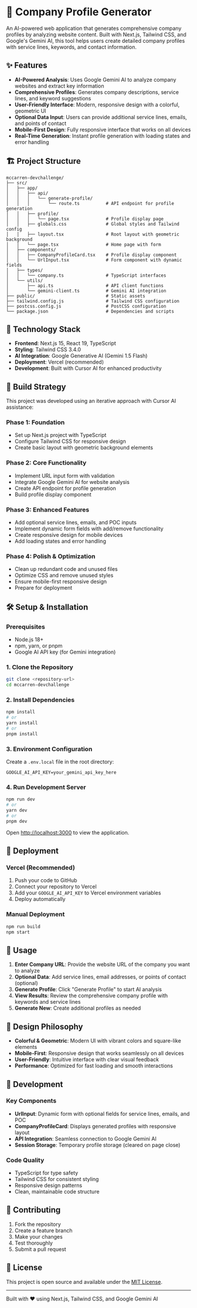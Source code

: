 # 🏢 Company Profile Generator

An AI-powered web application that generates comprehensive company profiles by analyzing website content. Built with Next.js, Tailwind CSS, and Google's Gemini AI, this tool helps users create detailed company profiles with service lines, keywords, and contact information.

## ✨ Features

- **AI-Powered Analysis**: Uses Google Gemini AI to analyze company websites and extract key information
- **Comprehensive Profiles**: Generates company descriptions, service lines, and keyword suggestions
- **User-Friendly Interface**: Modern, responsive design with a colorful, geometric UI
- **Optional Data Input**: Users can provide additional service lines, emails, and points of contact
- **Mobile-First Design**: Fully responsive interface that works on all devices
- **Real-Time Generation**: Instant profile generation with loading states and error handling

## 🏗️ Project Structure

```
mccarren-devchallenge/
├── src/
│   ├── app/
│   │   ├── api/
│   │   │   └── generate-profile/
│   │   │       └── route.ts          # API endpoint for profile generation
│   │   ├── profile/
│   │   │   └── page.tsx              # Profile display page
│   │   ├── globals.css               # Global styles and Tailwind config
│   │   ├── layout.tsx                # Root layout with geometric background
│   │   └── page.tsx                  # Home page with form
│   ├── components/
│   │   ├── CompanyProfileCard.tsx    # Profile display component
│   │   └── UrlInput.tsx              # Form component with dynamic fields
│   ├── types/
│   │   └── company.ts                # TypeScript interfaces
│   └── utils/
│       ├── api.ts                    # API client functions
│       └── gemini-client.ts          # Gemini AI integration
├── public/                           # Static assets
├── tailwind.config.js                # Tailwind CSS configuration
├── postcss.config.js                 # PostCSS configuration
└── package.json                      # Dependencies and scripts
```

## 🚀 Technology Stack

- **Frontend**: Next.js 15, React 19, TypeScript
- **Styling**: Tailwind CSS 3.4.0
- **AI Integration**: Google Generative AI (Gemini 1.5 Flash)
- **Deployment**: Vercel (recommended)
- **Development**: Built with Cursor AI for enhanced productivity

## 🎯 Build Strategy

This project was developed using an iterative approach with Cursor AI assistance:

### Phase 1: Foundation
- Set up Next.js project with TypeScript
- Configure Tailwind CSS for responsive design
- Create basic layout with geometric background elements

### Phase 2: Core Functionality
- Implement URL input form with validation
- Integrate Google Gemini AI for website analysis
- Create API endpoint for profile generation
- Build profile display component

### Phase 3: Enhanced Features
- Add optional service lines, emails, and POC inputs
- Implement dynamic form fields with add/remove functionality
- Create responsive design for mobile devices
- Add loading states and error handling

### Phase 4: Polish & Optimization
- Clean up redundant code and unused files
- Optimize CSS and remove unused styles
- Ensure mobile-first responsive design
- Prepare for deployment

## 🛠️ Setup & Installation

### Prerequisites
- Node.js 18+ 
- npm, yarn, or pnpm
- Google AI API key (for Gemini integration)

### 1. Clone the Repository
```bash
git clone <repository-url>
cd mccarren-devchallenge
```

### 2. Install Dependencies
```bash
npm install
# or
yarn install
# or
pnpm install
```

### 3. Environment Configuration
Create a `.env.local` file in the root directory:
```env
GOOGLE_AI_API_KEY=your_gemini_api_key_here
```

### 4. Run Development Server
```bash
npm run dev
# or
yarn dev
# or
pnpm dev
```

Open [http://localhost:3000](http://localhost:3000) to view the application.

## 🚀 Deployment

### Vercel (Recommended)
1. Push your code to GitHub
2. Connect your repository to Vercel
3. Add your `GOOGLE_AI_API_KEY` to Vercel environment variables
4. Deploy automatically

### Manual Deployment
```bash
npm run build
npm start
```

## 📱 Usage

1. **Enter Company URL**: Provide the website URL of the company you want to analyze
2. **Optional Data**: Add service lines, email addresses, or points of contact (optional)
3. **Generate Profile**: Click "Generate Profile" to start AI analysis
4. **View Results**: Review the comprehensive company profile with keywords and service lines
5. **Generate New**: Create additional profiles as needed

## 🎨 Design Philosophy

- **Colorful & Geometric**: Modern UI with vibrant colors and square-like elements
- **Mobile-First**: Responsive design that works seamlessly on all devices
- **User-Friendly**: Intuitive interface with clear visual feedback
- **Performance**: Optimized for fast loading and smooth interactions

## 🔧 Development

### Key Components
- **UrlInput**: Dynamic form with optional fields for service lines, emails, and POC
- **CompanyProfileCard**: Displays generated profiles with responsive layout
- **API Integration**: Seamless connection to Google Gemini AI
- **Session Storage**: Temporary profile storage (cleared on page close)

### Code Quality
- TypeScript for type safety
- Tailwind CSS for consistent styling
- Responsive design patterns
- Clean, maintainable code structure

## 🤝 Contributing

1. Fork the repository
2. Create a feature branch
3. Make your changes
4. Test thoroughly
5. Submit a pull request

## 📄 License

This project is open source and available under the [MIT License](LICENSE).

---

Built with ❤️ using Next.js, Tailwind CSS, and Google Gemini AI
